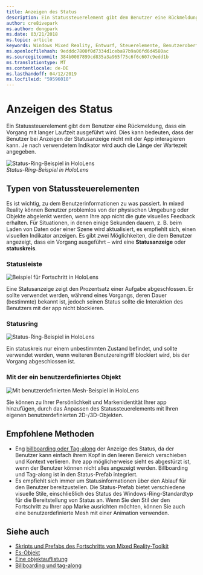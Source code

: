 ```yaml
---
title: Anzeigen des Status
description: Ein Statussteuerelement gibt dem Benutzer eine Rückmeldung, dass ein Vorgang mit langer Laufzeit ausgeführt wird.
author: cre8ivepark
ms.author: dongpark
ms.date: 03/21/2018
ms.topic: article
keywords: Windows Mixed Reality, Entwurf, Steuerelemente, Benutzeroberfläche, ux
ms.openlocfilehash: 9edddc7800f0d7334d1ceba97b9a06fd6d4580ac
ms.sourcegitcommit: 384b0087899cd835a3a965f75c6f6c607c9edd1b
ms.translationtype: MT
ms.contentlocale: de-DE
ms.lasthandoff: 04/12/2019
ms.locfileid: "59596018"
---
```

# <a name="displaying-progress"></a>Anzeigen des Status

Ein Statussteuerelement gibt dem Benutzer eine Rückmeldung, dass ein Vorgang mit langer Laufzeit ausgeführt wird. Dies kann bedeuten, dass der Benutzer bei Anzeigen der Statusanzeige nicht mit der App interagieren kann. Je nach verwendetem Indikator wird auch die Länge der Wartezeit angegeben.

![Status-Ring-Beispiel in HoloLens](images/640px-progress-hero.jpg)<br>
*Status-Ring-Beispiel in HoloLens*

## <a name="types-of-progress"></a>Typen von Statussteuerelementen

Es ist wichtig, zu dem Benutzerinformationen zu was passiert. In mixed Reality können Benutzer problemlos von der physischen Umgebung oder Objekte abgelenkt werden, wenn Ihre app nicht die gute visuelles Feedback erhalten. Für Situationen, in denen einige Sekunden dauern, z. B. beim Laden von Daten oder einer Szene wird aktualisiert, es empfiehlt sich, einen visuellen Indikator anzeigen. Es gibt zwei Möglichkeiten, die dem Benutzer angezeigt, dass ein Vorgang ausgeführt – wird eine **Statusanzeige** oder **statuskreis**.

### <a name="progress-bar"></a>Statusleiste

![Beispiel für Fortschritt in HoloLens](images/640px-progressbar.jpg)

Eine Statusanzeige zeigt den Prozentsatz einer Aufgabe abgeschlossen. Er sollte verwendet werden, während eines Vorgangs, deren Dauer (bestimmte) bekannt ist, jedoch seinen Status sollte die Interaktion des Benutzers mit der app nicht blockieren.

### <a name="progress-ring"></a>Statusring

![Status-Ring-Beispiel in HoloLens](images/640px-progressring.jpg)

Ein statuskreis nur einem unbestimmten Zustand befindet, und sollte verwendet werden, wenn weiteren Benutzereingriff blockiert wird, bis der Vorgang abgeschlossen ist.

### <a name="progress-with-a-custom-object"></a>Mit der ein benutzerdefiniertes Objekt

![Mit benutzerdefinierten Mesh-Beispiel in HoloLens](images/640px-progresscustom.jpg)

Sie können zu Ihrer Persönlichkeit und Markenidentität Ihrer app hinzufügen, durch das Anpassen des Statussteuerelements mit Ihren eigenen benutzerdefinierten 2D-/3D-Objekten.

## <a name="best-practices"></a>Empfohlene Methoden
* Eng [billboarding oder Tag-along](billboarding-and-tag-along.md) der Anzeige des Status, da der Benutzer kann einfach ihrem Kopf in den leeren Bereich verschieben und Kontext verlieren. Ihre app möglicherweise sieht es abgestürzt ist, wenn der Benutzer können nicht alles angezeigt werden. Billboarding und Tag-along ist in den Status-Prefab integriert.
* Es empfiehlt sich immer um Statusinformationen über den Ablauf für den Benutzer bereitzustellen. Die Status-Prefab bietet verschiedene visuelle Stile, einschließlich des Status des Windows-Ring-Standardtyp für die Bereitstellung von Status an. Wenn Sie den Stil der den Fortschritt zu Ihrer app Marke ausrichten möchten, können Sie auch eine benutzerdefinierte Mesh mit einer Animation verwenden.

## <a name="see-also"></a>Siehe auch
* [Skripts und Prefabs des Fortschritts von Mixed Reality-Toolkit](https://github.com/Microsoft/MixedRealityToolkit-Unity/blob/htk_release/Assets/HoloToolkit-Examples/UX/Readme/README_ProgressExample.md)
* [Es-Objekt](interactable-object.md)
* [Eine objektauflistung](object-collection.md)
* [Billboarding und tag-along](billboarding-and-tag-along.md)
